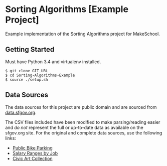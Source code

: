 # Sorting Algorithms [Example Project]

Example implementation of the Sorting Algorithms project for MakeSchool.

## Getting Started

Must have Python 3.4 and virtualenv installed.

```shell-session
$ git clone GIT_URL
$ cd Sorting-Algorithms-Example
$ source ./setup.sh
```

## Data Sources

The data sources for this project are public domain and are sourced from [data.sfgov.org](https://data.sfgov.org/).

The CSV files included have been modified to make parsing/reading easier and _do not_ represent the full or up-to-date data as available on the sfgov.org site. For the original and complete data sources, use the following links:

- [Public Bike Parking](https://data.sfgov.org/Transportation/Bicycle-Parking-Public-/w969-5mn4)
- [Salary Ranges by Job](https://data.sfgov.org/City-Management-and-Ethics/Salary-Ranges-by-Job-Classification/7h4w-reyq)
- [Civic Art Collection](https://data.sfgov.org/Culture-and-Recreation/SF-Civic-Art-Collection/zfw6-95su)
